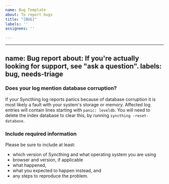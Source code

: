 ```yaml
---
name: Bug Template
about: To report bugs
title: "[BUG]"
labels: ''
assignees: ''

---
```


---
name: Bug report
about: If you're actually looking for support, see "ask a question".
labels: bug, needs-triage
---

### Does your log mention database corruption?

If your Syncthing log reports panics because of database corruption it is
most likely a fault with your system's storage or memory. Affected log
entries will contain lines starting with `panic: leveldb`. You will need to
delete the index database to clear this, by running `syncthing
-reset-database`.

### Include required information

Please be sure to include at least:

 - which version of Syncthing and what operating system you are using
 - browser and version, if applicable
 - what happened,
 - what you expected to happen instead, and
 - any steps to reproduce the problem.
